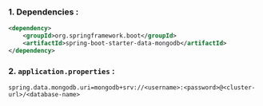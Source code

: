 ### 1. Dependencies : 

```xml
<dependency>
    <groupId>org.springframework.boot</groupId>
    <artifactId>spring-boot-starter-data-mongodb</artifactId>
</dependency>
```

### 2. `application.properties` :

```properties
spring.data.mongodb.uri=mongodb+srv://<username>:<password>@<cluster-url>/<database-name>
```
